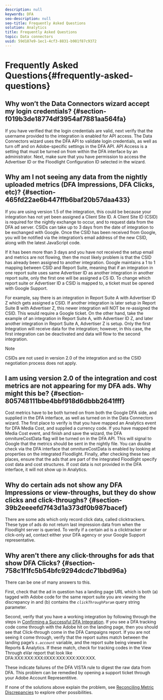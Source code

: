 ```yaml
---
description: null
keywords: DFA
seo-description: null
seo-title: Frequently Asked Questions
solution: Analytics
title: Frequently Asked Questions
topic: Data connectors
uuid: 59d187e9-1ec1-4cf3-8831-b981f87c9372
---
```


# Frequently Asked Questions{#frequently-asked-questions}

## Why won’t the Data Connectors wizard accept my login credentials? {#section-f019b3de18774df3954af7881aa564fa}

If you have verified that the login credentials are valid, next verify that the username provided to the integration is enabled for API access. The Data Connectors wizard uses the DFA API to validate login credentials, as well as turn off and on Adobe-specific settings in the DFA API. API Access is a setting that must be turned on from within the DFA interface by an administrator. Next, make sure that you have permission to access the Advertiser ID or the Floodlight Configuration ID selected in the wizard.

## Why am I not seeing any data from the nightly uploaded metrics (DFA Impressions, DFA Clicks, etc)? {#section-465fd22ae6b447ffb6baf20b57daa433}

If you are using version 1.5 of the integration, this could be because your integration has not yet been assigned a Client Site ID. A Client Site ID (CSID) is required for the nightly exchange to occur, and to request data from the DFA ad server. CSIDs can take up to 3 days from the date of integration to be exchanged with Google. Once the CSID has been received from Google, you will be notified via the integration’s email address of the new CSID, along with the latest JavaScript code.

If it has been more than 3 days and you have not received the setup email and metrics are not flowing, then the most likely problem is that the CSID has already been assigned to another integration. Google maintains a 1 to 1 mapping between CSID and Report Suite, meaning that if an integration in one report suite uses same Advertiser ID as another integration in another report suite, only the first one will be assigned a CS ID. To change which report suite or Advertiser ID a CSID is mapped to, a ticket must be opened with Google Support.

For example, say there is an integration in Report Suite A with Advertiser ID Z which gets assigned a CSID. If another integration is later setup in Report Suite B with Advertiser Z, this newer integration will NOT be re-assigned the CSID. This would require a Google ticket. On the other hand, take the example of an integration in Report Suite A, with Advertiser ID Z, and later another integration in Report Suite A, Advertiser Z is setup. Only the first Integration will receive data for the integration; however, in this case, the first integration can be deactivated and data will flow to the second integration.

>[!NOTE]
>
>CSIDs are not used in version 2.0 of the integration and so the CSID negotiation process does not apply.

## I am using version 2.0 of the integration and cost metrics are not appearing for my DFA ads. Why might this be? {#section-805748111bbe4bbf918d6dbbb2641fff}

Cost metrics have to be both turned on from both the Google DFA side, and supplied in the DFA interface, as well as turned on in the Data Connectors wizard. The first place to verify is that you have mapped an Analytics event for DFA Media Cost, and supplied a currency code. If you have mapped the Media Cost event, and finish and save the wizard, the DFA omnitureCostData flag will be turned on in the DFA API. This will signal to Google that the metrics should be sent in the nightly file. You can double check via the DFA interface that omnitureCostData is enabled by looking at properties on the integrated Floodlight. Finally, after checking these two places, ensure that the ads that are part of the integrated Floodlight specify cost data and cost structures. If cost data is not provided in the DFA interface, it will not show up in Analytics.

## Why do certain ads not show any DFA Impressions or view-throughs, but they do show clicks and click-throughs? {#section-39b2eeeefd7f43d1a373df0b987bacef}

There are some ads which only record click data, called clicktrackers. These type of ads do not return last impression data from when the Floodlight server is queried. To verify if a certain ad is a clicktracker or click-only ad, contact either your DFA agency or your Google Support representative.

## Why aren’t there any click-throughs for ads that show DFA Clicks? {#section-758c1f1fc5b54bfc9294dcdc71bbd96a}

There can be one of many answers to this.

First, check that the ad in question has a landing page URL which is both (a) tagged with Adobe code for the same report suite you are viewing the discrepancy in and (b) contains the *`clickThroughParam`* query string parameter.

Second, verify that you have a working integration by following through the steps in [Confirming a Successful DFA Integration](../dfa-data-connector-analytics/dfa-integration.md). If you see a DFA tracking code come through with the Adobe hit on the landing page, then you should see that Click-through come in the DFA Campaigns report. If you are not seeing it come through, verify that the report suites match between the landing page’s *`s.account`* variable, and the report suite being viewed in Reports & Analytics. If these match, check for tracking codes in the View Through eVar report that look like DFA:XXX:XXX:XXX:llXXX:XXX:XXX:XXX:XXX.

These indicate failures of the DFA VISTA rule to digest the raw data from DFA. This problem can be remedied by opening a support ticket through your Adobe Account Representitive.

If none of the solutions above explain the problem, see [Reconciling Metric Discrepancies](../dfa-data-connector-analytics/dfa-reconciling-metric-discrepancies.md) to explore other possibilities.